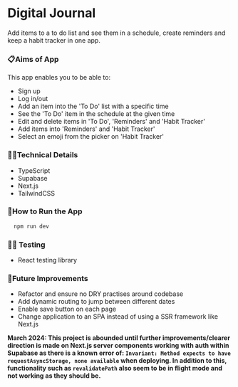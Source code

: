 # Digital Journal

Add items to a to do list and see them in a schedule, create reminders and keep a habit tracker in one app.

### 📋Aims of App

This app enables you to be able to:

- Sign up
- Log in/out
- Add an item into the 'To Do' list with a specific time
- See the 'To Do' item in the schedule at the given time
- Edit and delete items in 'To Do', 'Reminders' and 'Habit Tracker'
- Add items into 'Reminders' and 'Habit Tracker'
- Select an emoji from the picker on 'Habit Tracker'

### 👩‍💻Technical Details

- TypeScript
- Supabase
- Next.js
- TailwindCSS

### 🔧How to Run the App

```bash
  npm run dev
```

### 🕵️‍♀️ Testing

- React testing library

### 💭Future Improvements

- Refactor and ensure no DRY practises around codebase
- Add dynamic routing to jump between different dates
- Enable save button on each page
- Change application to an SPA instead of using a SSR framework like Next.js

**March 2024: This project is abounded until further improvements/clearer direction is made on Next.js server components working with auth within Supabase as there is a known error of: `Invariant: Method expects to have requestAsyncStorage, none available` when deploying. In addition to this, functionality such as `revalidatePath` also seem to be in flight mode and not working as they should be.**
